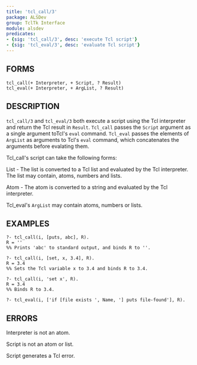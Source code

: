 ```yaml
---
title: 'tcl_call/3'
package: ALSDev
group: TclTk Interface
module: alsdev
predicates:
- {sig: 'tcl_call/3', desc: 'execute Tcl script'}
- {sig: 'tcl_eval/3', desc: 'evaluate Tcl script'}
---
```


## FORMS

```
tcl_call(+ Interpreter, + Script, ? Result)
tcl_eval(+ Interpreter, + ArgList, ? Result)
```

## DESCRIPTION

`tcl_call/3` and `tcl_eval/3` both execute a
script using the Tcl interpreter and return the Tcl result in `Result`. `Tcl_call` passes the `Script` argument as a single argument toTcl's `eval` command. `Tcl_eval` passes the elements of `ArgList` as arguments to Tcl's `eval` command, which concatenates the arguments before evalating them.

Tcl_call's script can take the following forms:

List - The list is converted to a Tcl list and evaluated by the Tcl interpreter. The list may contain, atoms, numbers and lists.

Atom - The atom is converted to a string and evaluated by the Tcl interpreter.

Tcl_eval's `ArgList` may contain atoms, numbers or lists.


## EXAMPLES

```
?- tcl_call(i, [puts, abc], R).
R = ''
%% Prints 'abc' to standard output, and binds R to ''.

?- tcl_call(i, [set, x, 3.4], R).
R = 3.4
%% Sets the Tcl variable x to 3.4 and binds R to 3.4.

?- tcl_call(i, 'set x', R).
R = 3.4
%% Binds R to 3.4.

?- tcl_eval(i, ['if [file exists ', Name, '] puts file-found'], R).
```

## ERRORS

Interpreter is not an atom.

Script is not an atom or list.

Script generates a Tcl error.

